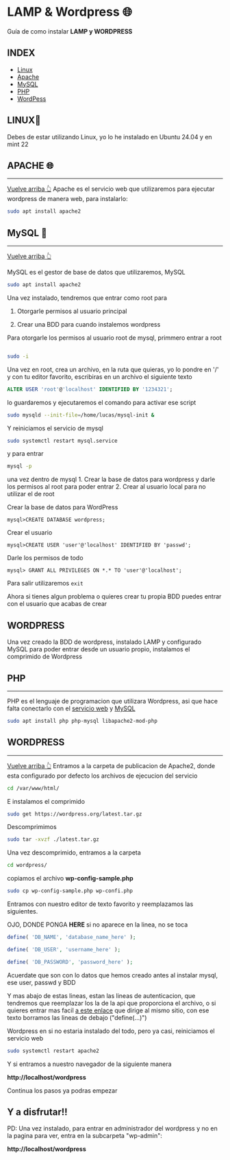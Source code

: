 # LAMP & Wordpress 🌐

 Guía de como instalar **LAMP y WORDPRESS**

## INDEX
- [Linux](#Lamp)
- [Apache](#lAmp)
- [MySQL](#laMp)
- [PHP](#lamP)
- [WordPess](#WordPress)

## LINUX🐧

Debes de estar utilizando Linux, yo lo he instalado en Ubuntu 24.04 y en mint 22

## APACHE 🌐
------------------------------------------------------------
[Vuelve arriba 👆](#Lamp)
Apache es el servicio web que utilizaremos para ejecutar wordpress de manera web, para instalarlo:

```bash 
sudo apt install apache2 
```

## MySQL 📂
-------------------------------------------------------------
[Vuelve arriba 👆](#Amp)

MySQL es el gestor de base de datos que utilizaremos, MySQL

```bash
sudo apt install apache2
```

Una vez instalado, tendremos que entrar como root para 

1. Otorgarle permisos al usuario principal

2. Crear una BDD para cuando instalemos wordpress


Para otorgarle los permisos al usuario root de mysql, primmero entrar a root

```bash

sudo -i

```

Una vez en root, crea un archivo, en la ruta que quieras, yo lo pondre en '/' y con tu editor favorito, escribiras en un archivo el siguiente texto

```sql
ALTER USER 'root'@'localhost' IDENTIFIED BY '1234321'; 
``` 

lo guardaremos y ejecutaremos el comando para activar ese script

```bash
sudo mysqld --init-file=/home/lucas/mysql-init &
```

Y reiniciamos el servicio de mysql

```bash
sudo systemctl restart mysql.service
```

y para entrar

```bash
mysql -p
```

una vez dentro de mysql
    1. Crear la base de datos para wordpress y darle los permisos al root para poder entrar
    2. Crear al usuario local para no utilizar el de root 

Crear la base de datos para WordPress

```mysql
mysql>CREATE DATABASE wordpress;
```

Crear el usuario 
```mysql
mysql>CREATE USER 'user'@'localhost' IDENTIFIED BY 'passwd';
```

Darle los permisos de todo
```mysql
mysql> GRANT ALL PRIVILEGES ON *.* TO 'user'@'localhost';
```
Para salir utilizaremos
``
exit
``

Ahora si tienes algun problema o quieres crear tu propia BDD puedes entrar con el usuario que acabas de crear

## WORDPRESS 

Una vez creado la BDD de wordpress, instalado LAMP y configurado MySQL para poder entrar desde un usuario propio, instalamos el comprimido de Wordpress

## PHP
---------------------------
PHP es el lenguaje de programacion que utilizara Wordpress, asi que hace falta conectarlo con el [servicio web](#Lamp) y [MySQL](#laMp)

```bash
sudo apt install php php-mysql libapache2-mod-php
```


## WORDPRESS
---------------------------
[Vuelve arriba 👆](#WordPress)
Entramos a la carpeta de publicacion de Apache2, donde esta configurado por defecto los archivos de ejecucion del servicio

```bash
cd /var/www/html/
```

E instalamos el comprimido

```bash
sudo get https://wordpress.org/latest.tar.gz
```
Descomprimimos

```bash
sudo tar -xvzf ./latest.tar.gz
```

Una vez descomprimido, entramos a la carpeta


```bash
cd wordpress/
```
copiamos el archivo **wp-config-sample.php**

```bash
sudo cp wp-config-sample.php wp-confi.php
```

Entramos con nuestro editor de texto favorito y reemplazamos las siguientes.

OJO, DONDE PONGA **HERE** si no aparece en la linea, no se toca


```php
define( 'DB_NAME', 'database_name_here' );

define( 'DB_USER', 'username_here' );

define( 'DB_PASSWORD', 'password_here' );

```
Acuerdate que son con lo datos que hemos creado antes al instalar mysql, ese user, passwd y BDD

Y mas abajo de estas lineas, estan las lineas de autenticacion, que tendremos que reemplazar los la de la api que proporciona el archivo, o si quieres entrar mas facil
[a este enlace](https://api.wordpress.org/secret-key/1.1/salt/) que dirige al mismo sitio, con ese texto borramos las lineas de debajo ("define(...)")

Wordpress en si no estaria instalado del todo, pero ya casi, reiniciamos el servicio web

```bash
sudo systemctl restart apache2
```

Y si entramos a nuestro navegador de la siguiente manera

**http://localhost/wordpress**

Continua los pasos ya podras empezar

## Y a disfrutar!! 

PD: Una vez instalado, para entrar en administrador del wordpress y no en la pagina para ver, entra en la subcarpeta "wp-admin":

**http://localhost/wordpress**

